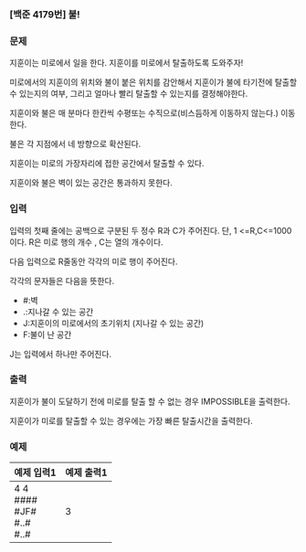 ### [백준 4179번] 불!

### 문제
지훈이는 미로에서 일을 한다. 지훈이를 미로에서 탈출하도록 도와주자!

미로에서의 지훈이의 위치와 불이 붙은 위치를 감안해서 지훈이가 불에 타기전에 탈출할 수 있는지의 여부, 그리고 얼마나 빨리 탈출할 수 있는지를 결정해야한다.

지훈이와 불은 매 분마다 한칸씩 수평또는 수직으로(비스듬하게 이동하지 않는다.) 이동한다.

불은 각 지점에서 네 방향으로 확산된다.

지훈이는 미로의 가장자리에 접한 공간에서 탈출할 수 있다.

지훈이와 불은 벽이 있는 공간은 통과하지 못한다.

### 입력

입력의 첫째 줄에는 공백으로 구분된 두 정수 R과 C가 주어진다. 단, 1 <=R,C<=1000이다. R은 미로 행의 개수 , C는 열의 개수이다.

다음 입력으로 R줄동안 각각의 미로 행이 주어진다.

각각의 문자들은 다음을 뜻한다.

- #:벽
- .:지나갈 수 있는 공간
- J:지훈이의 미로에서의 초기위치 (지나갈 수 있는 공간)
- F:불이 난 공간

J는 입력에서 하나만 주어진다.

### 출력

지훈이가 불이 도달하기 전에 미로를 탈출 할 수 없는 경우 IMPOSSIBLE을 출력한다.

지훈이가 미로를 탈출할 수 있는 경우에는 가장 빠른 탈출시간을 출력한다.

### 예제

|예제 입력1| 예제 출력1 |
|---|--------|
|4 4<br>####<br>#JF#<br>#..#<br>#..#| 3      |